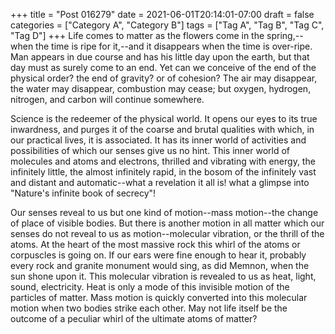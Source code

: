 +++
title = "Post 016279"
date = 2021-06-01T20:14:01-07:00
draft = false
categories = ["Category A", "Category B"]
tags = ["Tag A", "Tag B", "Tag C", "Tag D"]
+++
Life comes to matter as the flowers come in the spring,--when the time is ripe for it,--and it disappears when the time is over-ripe. Man appears in due course and has his little day upon the earth, but that day must as surely come to an end. Yet can we conceive of the end of the physical order? the end of gravity? or of cohesion? The air may disappear, the water may disappear, combustion may cease; but oxygen, hydrogen, nitrogen, and carbon will continue somewhere.

Science is the redeemer of the physical world. It opens our eyes to its true inwardness, and purges it of the coarse and brutal qualities with which, in our practical lives, it is associated. It has its inner world of activities and possibilities of which our senses give us no hint. This inner world of molecules and atoms and electrons, thrilled and vibrating with energy, the infinitely little, the almost infinitely rapid, in the bosom of the infinitely vast and distant and automatic--what a revelation it all is! what a glimpse into "Nature's infinite book of secrecy"!

Our senses reveal to us but one kind of motion--mass motion--the change of place of visible bodies. But there is another motion in all matter which our senses do not reveal to us as motion--molecular vibration, or the thrill of the atoms. At the heart of the most massive rock this whirl of the atoms or corpuscles is going on. If our ears were fine enough to hear it, probably every rock and granite monument would sing, as did Memnon, when the sun shone upon it. This molecular vibration is revealed to us as heat, light, sound, electricity. Heat is only a mode of this invisible motion of the particles of matter. Mass motion is quickly converted into this molecular motion when two bodies strike each other. May not life itself be the outcome of a peculiar whirl of the ultimate atoms of matter?
